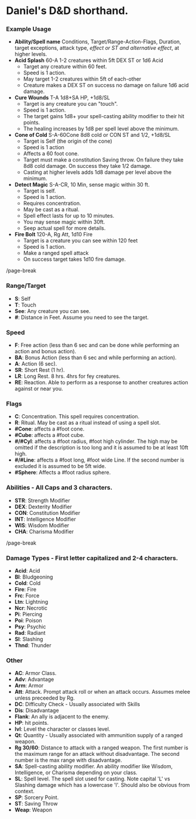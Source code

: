 # Daniel's D&D shorthand.

### Example Usage
* **Ability/Spell name** Conditions, Target/Range-Action-Flags, Duration, target exceptions, attack type, _effect or ST and alternative effect_, at higher levels.
* **Acid Splash** 60-A 1-2 creatures within 5ft DEX ST or 1d6 Acid
    * Target any creature within 60 feet.
    * Speed is 1 action.
    * May target 1-2 creatures within 5ft of each-other
    * Creature makes a DEX ST on success no damage on failure 1d6 acid damage.
* **Cure Wounds** T-A 1d8+SA HP, +1d8/SL
    * Target is any creature you can "touch".
    * Speed is 1 action.
    * The target gains 1d8+ your spell-casting ability modifier to their hit points.
    * The healing increases by 1d8 per spell level above the minimum.
* **Cone of Cold** S-A-60Cone 8d8 cold or CON ST and 1/2, +1d8/SL
    * Target is Self (the origin of the cone)
    * Speed is 1 action
    * Affects a 60 foot cone.
    * Target must make a constitution Saving throw. On failure they take 8d8 cold damage. On success they take 1/2 damage.
    * Casting at higher levels adds 1d8 damage per level above the minimum.
* **Detect Magic** S-A-CR, 10 Min, sense magic within 30 ft.
    * Target is self.
    * Speed is 1 action.
    * Requires concentration.
    * May be cast as a ritual.
    * Spell effect lasts for up to 10 minutes.
    * You may sense magic within 30ft.
    * Seep actual spell for more details.
* **Fire Bolt** 120-A, Rg Att, 1d10 Fire
    * Target is a creature you can see within 120 feet
    * Speed is 1 action.
    * Make a ranged spell attack
    * On success target takes 1d10 fire damage.

/page-break

### Range/Target  
* **S**: Self
* **T**: Touch
* **See**: Any creature you can see.
* **#**: Distance in Feet. Assume you need to see the target.

### Speed
* **F**: Free action (less than 6 sec and can be done while performing an action and bonus action).
* **BA**: Bonus Action (less than 6 sec and while performing an action).
* **A**: Action (6 sec).
* **SR**: Short Rest (1 hr).
* **LR**: Long Rest. 8 hrs. 4hrs for fey creatures.
* **RE**: Reaction. Able to perform as a response to another creatures action against or near you.

### Flags
* **C**: Concentration. This spell requires concentration.
* **R**: Ritual. May be cast as a ritual instead of using a spell slot.
* **#Cone**: affects a #foot cone.
* **#Cube**: affects a #foot cube.
* **#/#Cyl**: affects a #foot radius, #foot high cylinder. The high may be omitted if the description is too long and it is assumed to be at least 10ft high.
* **#/#Line**: affects a #foot long, #foot wide Line. If the second number is excluded it is assumed to be 5ft wide.
* **#Sphere**: Affects a #foot radius sphere.

### Abilities - All Caps and 3 characters.
* **STR**: Strength Modifier
* **DEX**: Dexterity Modifier
* **CON**: Constitution Modifier
* **INT**: Intelligence Modifier
* **WIS**: Wisdom Modifier
* **CHA**: Charisma Modifier

/page-break

### Damage Types - First letter capitalized and 2-4 characters.
* **Acid**: Acid
* **Bl**: Bludgeoning
* **Cold**: Cold
* **Fire**: Fire
* **Frc**: Force
* **Ltn**: Lightning
* **Ncr**: Necrotic
* **Pi**: Piercing
* **Poi**: Poison
* **Psy**: Psychic
* **Rad**: Radiant
* **Sl**: Slashing
* **Thnd**: Thunder

### Other
* **AC**: Armor Class.
* **Adv**: Advantage
* **Arm**: Armor
* **Att**: Attack. Prompt attack roll or when an attack occurs. Assumes melee unless preceeded by Rg.
* **DC**: Difficulty Check - Usually associated with Skills
* **Dis**: Disadvantage
* **Flank**: An ally is adjacent to the enemy.
* **HP**: hit points.
* **lvl**: Level the character or classes level.
* **Qt**: Quantity - Usually associated with ammunition supply of a ranged weapon.
* **Rg 30/60**: Distance to attack with a ranged weapon. The first number is the maximum range for an attack without disadvantage. The second number is the max range with disadvantage.
* **SA**: Spell-casting ability modifier. An ability modifier like Wisdom, Intelligence, or Charisma depending on your class.
* **SL**: Spell level. The spell slot used for casting. Note capital 'L' vs Slashing damage which has a lowercase 'l'. Should also be obvious from context.
* **SP**: Sorcery Point.
* **ST**: Saving Throw
* **Weap**: Weapon

